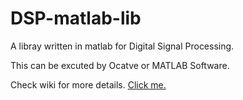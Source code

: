# DSP-matlab-lib
A libray written in matlab for Digital Signal Processing. 

This can be excuted by Ocatve or MATLAB Software.

Check wiki for more details. [Click me.](https://github.com/dinhanhx/DSP-matlab-lib/wiki)

